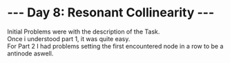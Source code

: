 # --- Day 8: Resonant Collinearity ---

Initial Problems were with the description of the Task.  
Once i understood part 1, it was quite easy.  
For Part 2 I had problems setting the first encountered node in a row to be a antinode aswell.
